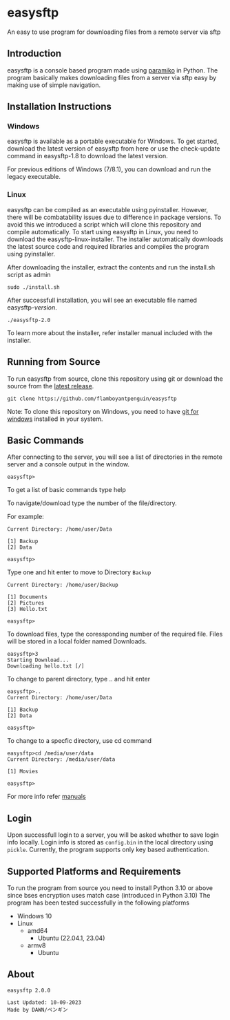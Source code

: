 # easysftp

An easy to use program for downloading files from a remote server via sftp

## Introduction

easysftp is a console based program made using [paramiko](https://github.com/paramiko/paramiko) in Python. The program basically makes downloading files from a server via sftp easy by making use of simple navigation.

## Installation Instructions

### Windows

easysftp is available as a portable executable for Windows. To get started, download the latest version of easysftp from here or use the check-update command in easysftp-1.8 to download the latest version.

For previous editions of Windows (7/8.1), you can download and run the legacy executable.

### Linux

easysftp can be compiled as an executable using pyinstaller. However, there will be combatability issues due to difference in package versions. To avoid this we introduced a script which will clone this repository and compile automatically.
To start using easysftp in Linux, you need to download the easysftp-linux-installer. The installer automatically downloads the latest source code and required libraries and compiles the program using pyinstaller.

After downloading the installer, extract the contents and run the install.sh script as admin

`sudo ./install.sh`

After successfull installation, you will see an executable file named easysftp-_version_.

`./easysftp-2.0`

To learn more about the installer, refer installer manual included with the installer.

## Running from Source

To run easysftp from source, clone this repository using git or download the source from the [latest release](https://github.com/flamboyantpenguin/easysftp/releases/latest).

`git clone https://github.com/flamboyantpenguin/easysftp`

Note: To clone this repository on Windows, you need to have [git for windows](https://git-scm.com/) installed in your system.

## Basic Commands

After connecting to the server, you will see a list of directories in the remote server and a console output in the window.

`easysftp>`

To get a list of basic commands type help

To navigate/download type the number of the file/directory.

For example:

```Console
Current Directory: /home/user/Data

[1] Backup
[2] Data

easysftp>
```

Type one and hit enter to move to Directory `Backup`

```Console
Current Directory: /home/user/Backup

[1] Documents
[2] Pictures
[3] Hello.txt

easysftp>
```

To download files, type the coressponding number of the required file. Files will be stored in a local folder named Downloads.

```Console
easysftp>3
Starting Download...
Downloading hello.txt [/]
```

To change to parent directory, type .. and hit enter

```Console
easysftp>..
Current Directory: /home/user/Data

[1] Backup
[2] Data

easysftp>
```

To change to a specfic directory, use cd command

```Console
easysftp>cd /media/user/data
Current Directory: /media/user/data

[1] Movies

easysftp>
```

For more info refer [manuals](./docs/manual.md)

## Login

Upon successfull login to a server, you will be asked whether to save login info locally. Login info is stored as `config.bin` in the local directory using `pickle`. Currently, the program supports only key based authentication.

## Supported Platforms and Requirements

To run the program from source you need to install Python 3.10 or above since bses encryption uses match case (introduced in Python 3.10)
The program has been tested successfully in the following platforms

- Windows 10
- Linux
  - amd64
    - Ubuntu (22.04.1, 23.04)
  - armv8
    - Ubuntu

## About

```Txt
easysftp 2.0.0

Last Updated: 10-09-2023
Made by DAWN/ペンギン
```
